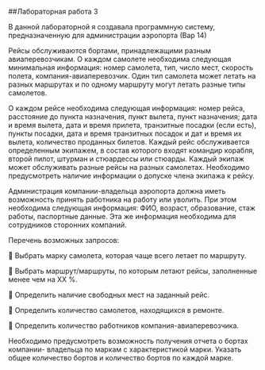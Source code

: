 ##Лабораторная работа 3

В данной лабораторной я создавала программную систему, предназначенную для администрации аэропорта (Вар 14)

Рейсы обслуживаются бортами, принадлежащими разным авиаперевозчикам. О
каждом самолете необходима следующая минимальная информация: номер самолета, тип,
число мест, скорость полета, компания-авиаперевозчик. Один тип самолета может летать
на разных маршрутах и по одному маршруту могут летать разные типы самолетов.

О каждом рейсе необходима следующая информация: номер рейса, расстояние до
пункта назначения, пункт вылета, пункт назначения; дата и время вылета, дата и время
прилета, транзитные посадки (если есть), пункты посадки, дата и время транзитных
посадок и дат и время их вылета, количество проданных билетов. Каждый рейс
обслуживается определенным экипажем, в состав которого входят командир корабля,
второй пилот, штурман и стюардессы или стюарды. Каждый экипаж может обслуживать
разные рейсы на разных самолетах. Необходимо предусмотреть наличие информации о
допуске члена экипажа к рейсу.

Администрация компании-владельца аэропорта должна иметь возможность
принять работника на работу или уволить. При этом необходима следующая информация:
ФИО, возраст, образование, стаж работы, паспортные данные. Эта же информация
необходима для сотрудников сторонних компаний.

Перечень возможных запросов:

 Выбрать марку самолета, которая чаще всего летает по маршруту.

 Выбрать маршрут/маршруты, по которым летают рейсы, заполненные менее чем на
ХХ %.

 Определить наличие свободных мест на заданный рейс.

 Определить количество самолетов, находящихся в ремонте.

 Определить количество работников компания-авиаперевозчика.

Необходимо предусмотреть возможность получения отчета о бортах компании-
владельца по маркам с характеристикой марки. Указать общее количество бортов и
количество бортов по каждой марке.